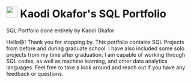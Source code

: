 # <img src="(https://github.com/kaodi1999/SQL-Portfolio-KO/assets/88451981/baa4f098-3a1c-4315-b26f-abfb5330c45c)" height="30" width="30"> Kaodi Okafor's SQL Portfolio
SQL Portfolio done entirely by Kaodi Okafor

Hello😄! Thank you for stopping by. This portfolio contains SQL Projects from before and during graduate school. I have also included some solo projects from my time after graduation. I am capable of working through SQL codes, as well as machine learning, and other data analytics languages. Feel free to take a look around and reach out if you have any feedback or questions.
